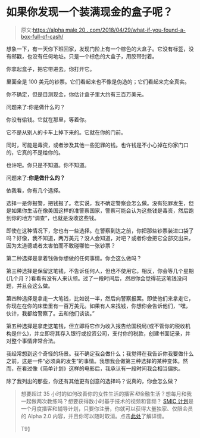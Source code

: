 # 如果你发现一个装满现金的盒子呢？

> 原文:[https://alpha male 20 . com/2018/04/29/what-if-you-found-a-box-full-of-cash/](https://alphamale20.com/2018/04/29/what-if-you-found-a-box-full-of-cash/)

想象一下，有一天你下班回家，发现门阶上有一个棕色的大盒子。它没有标签，没有邮戳，也没有任何地址。只是一个棕色的大盒子，用胶带封着。

你拿起盒子，把它带进去。你打开它。

里面全是 100 美元的钞票。它们看起来也不像是伪造的；它们看起来完全真实。

你不确定，但是目测现金，你估计盒子里大约有三百万美元。

问题来了:你是做什么的？

你没有偷钱。它就在那里，等着你。

它不是从别人的卡车上掉下来的。它就在你的门前。

同时，可能是毒资，或者涉及其他一些犯罪的钱。也许钱是不小心掉在你家门口的，它真的不是给你的。

也许吧。你只是不知道。你不知道。

问题来了:**你是做什么的？**

依我看，你有几个选择。

选择一是你报警，把钱报了。老实说，我不确定警察会怎么做。没有犯罪发生，但是如果你生活在像美国这样的准警察国家，警察可能会认为这些钱是毒资，然后跑到你的地方“调查”，也就是没收这些钱。

即使在这种情况下，您也有一些选择。在警察到达之前，你把那些钞票装进口袋了吗？好像，我不知道，两万美元？没人会知道，对吧？或者你会把它全部交出来，因为太道德或者太害怕而不敢碰哪怕一张钞票？

第二种选择是拿着钱做你想做的任何事情。你会这么做吗？

第三种选择是保留这笔钱，不告诉任何人，但也不使用它。相反，你会等几个星期(几个月？)看看有没有人来认领。过了一段时间后，*然后*你会觉得花这笔钱没问题，并且会这么做。

第四种选择是拿走一大笔钱，比如说一半，然后向警察报案。即使他们来拿走它，你现在在你的床垫里有一百万美元。如果有人来找钱，你想你会告诉他们，“嘿，伙计，我都给警察了。去和他们谈谈。”

第五种选择是拿走这笔钱，但立即将它作为收入报告给国税局(或不管你的税收机构是什么)，并立即将其存入银行或投资公司，支付你的税款，创建书面记录，并对整个事情非常合法。

我经常想到这个奇怪的场景。我不确定我会做什么；我觉得在我告诉你我要做什么之前，这是一件“必须真的发生”的事情。我想我会做第三种选择的某种变体。然而，在看过像《简单计划》这样的电影后，我承认有一段时间我会相当偏执。

除了我列出的那些，你还有其他更有创意的选择吗？说真的，你会怎么做？

> 想要超过 35 小时的如何改善你的女性生活的播客*和*金融生活？想每月和我一起做两次教练吗？想要获得数小时基于技术的视频和音频？ [SMIC 计划](https://alphamale20.kartra.com/page/vIL17)是一个月度播客和辅导计划，只要你注册，你就可以获得大量独家、仅限会员的 Alpha 2.0 内容，并且你可以随时取消。点击[此处](https://alphamale20.kartra.com/page/vIL17)了解详情。
> 
> T9】